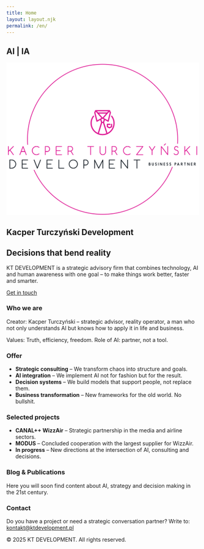```yaml
---
title: Home
layout: layout.njk
permalink: /en/
---
```


<!-- English version of the home page. It mirrors the Polish page but uses
     English copy throughout. The layout injects the header and navigation. -->

<section class="hero-logos">
  <div class="ai-logo">
    <h1>AI | IA</h1>
  </div>
  <div class="kt-logo">
    <img src="/base_logo_white_background.png" alt="KT Development Logo" />
    <h2>Kacper Turczyński Development</h2>
  </div>
</section>

<section class="hero">
  <h2>Decisions that bend reality</h2>
  <p>KT DEVELOPMENT is a strategic advisory firm that combines technology, AI and human awareness with one goal – to make things work better, faster and smarter.</p>
  <a href="/en/contact/" class="cta-button">Get in touch</a>
</section>

<section id="about">
  <h3>Who we are</h3>
  <p>Creator: Kacper Turczyński – strategic advisor, reality operator, a man who not only understands AI but knows how to apply it in life and business.</p>
  <p>Values: Truth, efficiency, freedom. Role of AI: partner, not a tool.</p>
</section>

<section id="offer">
  <h3>Offer</h3>
  <ul>
    <li><strong>Strategic consulting</strong> – We transform chaos into structure and goals.</li>
    <li><strong>AI integration</strong> – We implement AI not for fashion but for the result.</li>
    <li><strong>Decision systems</strong> – We build models that support people, not replace them.</li>
    <li><strong>Business transformation</strong> – New frameworks for the old world. No bullshit.</li>
  </ul>
</section>

<section id="projects">
  <h3>Selected projects</h3>
  <ul>
    <li><strong>CANAL++ WizzAir</strong> – Strategic partnership in the media and airline sectors.</li>
    <li><strong>MODUS</strong> – Concluded cooperation with the largest supplier for WizzAir.</li>
    <li><strong>In progress</strong> – New directions at the intersection of AI, consulting and decisions.</li>
  </ul>
</section>

<section id="blog">
  <h3>Blog &amp; Publications</h3>
  <p>Here you will soon find content about AI, strategy and decision making in the 21st century.</p>
</section>

<section id="contact">
  <h3>Contact</h3>
  <p>Do you have a project or need a strategic conversation partner? Write to:
    <a href="mailto:kontakt@ktdevelopment.pl">kontakt@ktdevelopment.pl</a></p>
</section>

<footer>
  <p>© 2025 KT DEVELOPMENT. All rights reserved.</p>
</footer>
